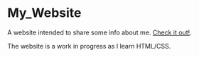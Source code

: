 # My_Website
A website intended to share some info about me. [Check it out!](https://jacksonlanier.github.io/profile/).

The website is a work in progress as I learn HTML/CSS. 
